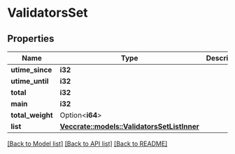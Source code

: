 # ValidatorsSet

## Properties

Name | Type | Description | Notes
------------ | ------------- | ------------- | -------------
**utime_since** | **i32** |  | 
**utime_until** | **i32** |  | 
**total** | **i32** |  | 
**main** | **i32** |  | 
**total_weight** | Option<**i64**> |  | [optional]
**list** | [**Vec<crate::models::ValidatorsSetListInner>**](ValidatorsSet_list_inner.md) |  | 

[[Back to Model list]](../README.md#documentation-for-models) [[Back to API list]](../README.md#documentation-for-api-endpoints) [[Back to README]](../README.md)



